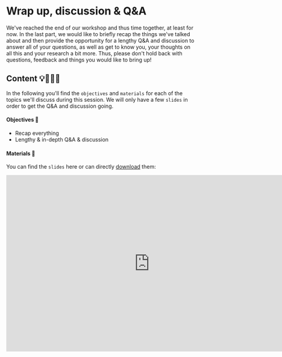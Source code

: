 # Wrap up, discussion & Q&A

We've reached the end of our workshop and thus time together, at least for now. In the last part, we would like to briefly recap the things we've talked about and then provide the opportunity for a lengthy Q&A and discussion to answer all of your questions, as well as get to know you, your thoughts on all this and your research a bit more. Thus, please don't hold back with questions, feedback and things you would like to bring up! 

## Content 💡👩🏽‍🏫  

In the following you'll find the `objectives` and `materials` for each of the topics we'll discuss during this session. We will only have a few `slides` in order to get the Q&A and discussion going. 

#### Objectives 📍
- Recap everything
- Lengthy & in-depth Q&A & discussion

#### Materials 📓

You can find the `slides` here or can directly [download](https://docs.google.com/presentation/d/1tf53Twfij_dvUSDJ8puziTHNjniIsX1GHtyoK9MaXxs/present?usp=sharing) them:

<iframe src="https://docs.google.com/presentation/d/e/2PACX-1vRks8cOsiTh7VMPct_dBXYxXyCqKIdB5xD2qPipQrm0GL8yrd4_ZA2BM2GYkZ8sDJu5LiCcDrNRcYZq/embed?start=false&loop=false&delayms=3000" frameborder="0" width="760" height="469" allowfullscreen="true" mozallowfullscreen="true" webkitallowfullscreen="true"></iframe>
